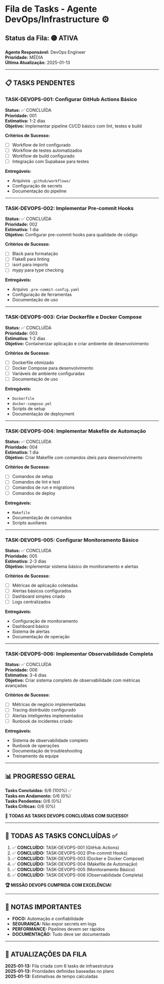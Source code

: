 # Fila de Tasks - Agente DevOps/Infrastructure ⚙️

## Status da Fila: 🟡 ATIVA
**Agente Responsável:** DevOps Engineer  
**Prioridade:** MÉDIA  
**Última Atualização:** 2025-01-13

---

## 📋 TASKS PENDENTES

### TASK-DEVOPS-001: Configurar GitHub Actions Básico
**Status:** ✅ CONCLUÍDA  
**Prioridade:** 001  
**Estimativa:** 1-2 dias  
**Objetivo:** Implementar pipeline CI/CD básico com lint, testes e build

**Critérios de Sucesso:**
- [ ] Workflow de lint configurado
- [ ] Workflow de testes automatizados
- [ ] Workflow de build configurado
- [ ] Integração com Supabase para testes

**Entregáveis:**
- Arquivos `.github/workflows/`
- Configuração de secrets
- Documentação do pipeline

---

### TASK-DEVOPS-002: Implementar Pre-commit Hooks
**Status:** ✅ CONCLUÍDA  
**Prioridade:** 002  
**Estimativa:** 1 dia  
**Objetivo:** Configurar pre-commit hooks para qualidade de código

**Critérios de Sucesso:**
- [ ] Black para formatação
- [ ] Flake8 para linting
- [ ] isort para imports
- [ ] mypy para type checking

**Entregáveis:**
- Arquivo `.pre-commit-config.yaml`
- Configuração de ferramentas
- Documentação de uso

---

### TASK-DEVOPS-003: Criar Dockerfile e Docker Compose
**Status:** ✅ CONCLUÍDA  
**Prioridade:** 003  
**Estimativa:** 1-2 dias  
**Objetivo:** Containerizar aplicação e criar ambiente de desenvolvimento

**Critérios de Sucesso:**
- [ ] Dockerfile otimizado
- [ ] Docker Compose para desenvolvimento
- [ ] Variáveis de ambiente configuradas
- [ ] Documentação de uso

**Entregáveis:**
- `Dockerfile`
- `docker-compose.yml`
- Scripts de setup
- Documentação de deployment

---

### TASK-DEVOPS-004: Implementar Makefile de Automação
**Status:** ✅ CONCLUÍDA  
**Prioridade:** 004  
**Estimativa:** 1 dia  
**Objetivo:** Criar Makefile com comandos úteis para desenvolvimento

**Critérios de Sucesso:**
- [ ] Comandos de setup
- [ ] Comandos de lint e test
- [ ] Comandos de run e migrations
- [ ] Comandos de deploy

**Entregáveis:**
- `Makefile`
- Documentação de comandos
- Scripts auxiliares

---

### TASK-DEVOPS-005: Configurar Monitoramento Básico
**Status:** ✅ CONCLUÍDA  
**Prioridade:** 005  
**Estimativa:** 2-3 dias  
**Objetivo:** Implementar sistema básico de monitoramento e alertas

**Critérios de Sucesso:**
- [ ] Métricas de aplicação coletadas
- [ ] Alertas básicos configurados
- [ ] Dashboard simples criado
- [ ] Logs centralizados

**Entregáveis:**
- Configuração de monitoramento
- Dashboard básico
- Sistema de alertas
- Documentação de operação

---

### TASK-DEVOPS-006: Implementar Observabilidade Completa
**Status:** ✅ CONCLUÍDA  
**Prioridade:** 006  
**Estimativa:** 3-4 dias  
**Objetivo:** Criar sistema completo de observabilidade com métricas avançadas

**Critérios de Sucesso:**
- [ ] Métricas de negócio implementadas
- [ ] Tracing distribuído configurado
- [ ] Alertas inteligentes implementados
- [ ] Runbook de incidentes criado

**Entregáveis:**
- Sistema de observabilidade completo
- Runbook de operações
- Documentação de troubleshooting
- Treinamento da equipe

---

## 📊 PROGRESSO GERAL

**Tasks Concluídas:** 6/6 (100%) ✅  
**Tasks em Andamento:** 0/6 (0%)  
**Tasks Pendentes:** 0/6 (0%)  
**Tasks Críticas:** 0/6 (0%)

**🎉 TODAS AS TASKS DEVOPS CONCLUÍDAS COM SUCESSO!**

---

## 🎯 TODAS AS TASKS CONCLUÍDAS ✅

1. ✅ **CONCLUÍDO:** TASK-DEVOPS-001 (GitHub Actions)
2. ✅ **CONCLUÍDO:** TASK-DEVOPS-002 (Pre-commit Hooks)
3. ✅ **CONCLUÍDO:** TASK-DEVOPS-003 (Docker e Docker Compose)
4. ✅ **CONCLUÍDO:** TASK-DEVOPS-004 (Makefile de Automação)
5. ✅ **CONCLUÍDO:** TASK-DEVOPS-005 (Monitoramento Básico)
6. ✅ **CONCLUÍDO:** TASK-DEVOPS-006 (Observabilidade Completa)

**🏆 MISSÃO DEVOPS CUMPRIDA COM EXCELÊNCIA!**

---

## 📝 NOTAS IMPORTANTES

- **FOCO:** Automação e confiabilidade
- **SEGURANÇA:** Não expor secrets em logs
- **PERFORMANCE:** Pipelines devem ser rápidos
- **DOCUMENTAÇÃO:** Tudo deve ser documentado

---

## 🔄 ATUALIZAÇÕES DA FILA

**2025-01-13:** Fila criada com 6 tasks de infraestrutura  
**2025-01-13:** Prioridades definidas baseadas no plano  
**2025-01-13:** Estimativas de tempo calculadas
